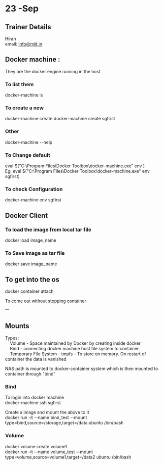 
# 23 -Sep  
## Trainer Details
Hiran  
email: info@mjit.in
## Docker machine :  
They are the docker engine running in the host
### To list them  
docker-machine ls  
### To create a new  
docker-machine create <new-machine-name>
docker-machine create sgfirst  
### Other  
docker-machine --help  

### To Change default
eval $("C:\Program Files\Docker Toolbox\docker-machine.exe" env <new-machine-name>)  
Eg:
eval $("C:\Program Files\Docker Toolbox\docker-machine.exe" env sgfirst)  

### To check Configuration
docker-machine env sgfirst  

## Docker Client
### To load the image from local tar file
docker load image_name

### To Save image as tar file
docker save image_name

## To get into the os 
docker container attach <container-id>  

To come out without stopping container  
<ctrl><p><q>  


## Mounts
Types:  
&nbsp;&nbsp;&nbsp;&nbsp;Volume  - Space maintained by Docker by creating inside docker  
&nbsp;&nbsp;&nbsp;&nbsp;Bind  - connecting docker machine host file system to container  
&nbsp;&nbsp;&nbsp;&nbsp;Temporary File System - tmpfs - To store on memory. On restart of container the data is vanished  

NAS path is mounted to docker-container system which is then mounted to container through "bind"  

### Bind
To login into docker machine   
docker-machine ssh sgfirst  

Create a image and mount the above to it  
docker run -it --name bind_test --mount type=bind,source=/storage,target=/data ubuntu /bin/bash  

### Volume
docker volume create volume1  
docker run -it --name volume_test --mount type=volume,source=volume1,target=/data2 ubuntu /bin/bash
